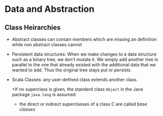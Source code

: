 # Data and Abstraction

## Class Heirarchies

+ Abstract classes can contain members which are missing an definition while non abstract classes cannot
+ Persistent data structures: When we make changes to a data structure such as a binary tree, we don't mutate it. We simply add another tree in parallel to the one that already existed with the additional data that we wanted to add. Thus the original tree stays put or *persists*.
+ Scala Classes: any user-defined class extends another class. 
  
  +If no superclass is given, the standard class ```Object``` in the Java package ```java.lang``` is assumed.
  + the direct or indirect superclasses of a class C are called *base classes*
  

